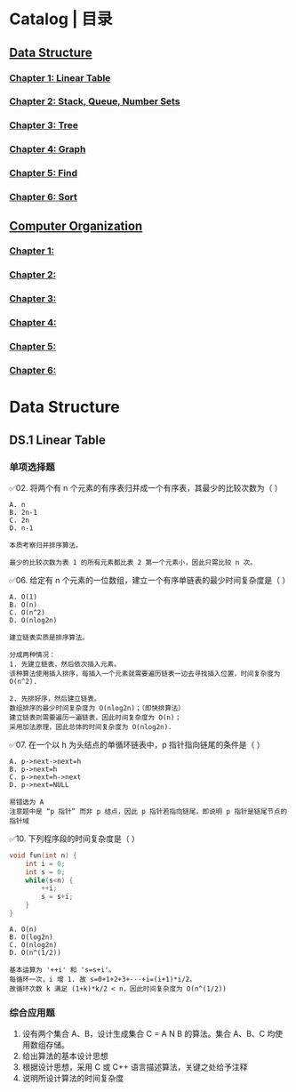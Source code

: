 # Catalog | 目录
## [Data Structure](https://github.com/AdorableLake/408_Questions/blob/main/Second_Cycle_Review/Data_Structure.md#data-structure-1)
### [Chapter 1: Linear Table](https://github.com/AdorableLake/408_Questions/blob/main/Second_Cycle_Review/Data_Structure.md#ds1-linear-table)
### [Chapter 2: Stack, Queue, Number Sets](url)
### [Chapter 3: Tree](url)
### [Chapter 4: Graph](url)
### [Chapter 5: Find](url)
### [Chapter 6: Sort](url)

## [Computer Organization](url)
### [Chapter 1: ](url)
### [Chapter 2: ](url)
### [Chapter 3: ](url)
### [Chapter 4: ](url)
### [Chapter 5: ](url)
### [Chapter 6: ](url)

# Data Structure
## DS.1 Linear Table
### 单项选择题
✅02. 将两个有 n 个元素的有序表归并成一个有序表，其最少的比较次数为（ ）

```
A. n
B. 2n-1
C. 2n
D. n-1
```

```
本质考察归并排序算法。

最少的比较次数为表 1 的所有元素都比表 2 第一个元素小，因此只需比较 n 次。
```

✅06. 给定有 n 个元素的一位数组，建立一个有序单链表的最少时间复杂度是（ ）

```
A. O(1)
B. O(n)
C. O(n^2)
D. O(nlog2n)
```

```
建立链表实质是排序算法。

分成两种情况：
1. 先建立链表，然后依次插入元素。
该种算法使用插入排序，每插入一个元素就需要遍历链表一边去寻找插入位置，时间复杂度为 O(n^2).

2. 先排好序，然后建立链表。
数组排序的最少时间复杂度为 O(nlog2n)；（即快排算法）
建立链表则需要遍历一遍链表，因此时间复杂度为 O(n)；
采用加法原理，因此总体的时间复杂度为 O(nlog2n).
```

✅07. 在一个以 h 为头结点的单循环链表中，p 指针指向链尾的条件是（ ）

```
A. p->next->next=h
B. p->next=h
C. p->next=h->next
D. p->next=NULL
```

```
易错选为 A
注意题中是 “p 指针” 而非 p 结点，因此 p 指针若指向链尾，即说明 p 指针是链尾节点的指针域
```

✅10. 下列程序段的时间复杂度是（ ）

```C
void fun(int n) {
    int i = 0;
    int s = 0;
    while(s<n) {
        ++i;
        s = s+i; 
    }
}
```

```
A. O(n)
B. O(log2n)
C. O(nlog2n)
D. O(n^(1/2))
```

```
基本运算为 '++i' 和 's=s+i'。
每循环一次，i 增 1. 故 s=0+1+2+3+···+i=(i+1)*i/2。
故循环次数 k 满足 (1+k)*k/2 < n，因此时间复杂度为 O(n^(1/2))
```

### 综合应用题
01. 设有两个集合 A、B，设计生成集合 C = A N B 的算法。集合 A、B、C 均使用数组存储。
1. 给出算法的基本设计思想
2. 根据设计思想，采用 C 或 C++ 语言描述算法，关键之处给予注释
3. 说明所设计算法的时间复杂度

